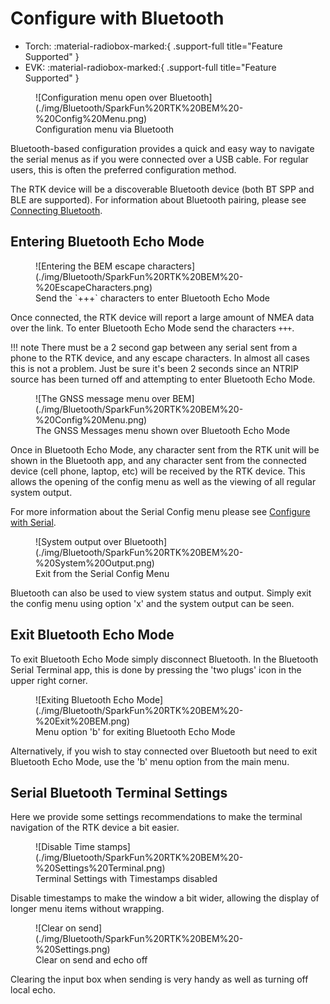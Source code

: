 # Configure with Bluetooth

<!--
Compatibility Icons
====================================================================================

:material-radiobox-marked:{ .support-full title="Feature Supported" }
:material-radiobox-indeterminate-variant:{ .support-partial title="Feature Partially Supported" }
:material-radiobox-blank:{ .support-none title="Feature Not Supported" }
-->

<div class="grid cards fill" markdown>

- Torch: :material-radiobox-marked:{ .support-full title="Feature Supported" }
- EVK: :material-radiobox-marked:{ .support-full title="Feature Supported" }

</div>

<figure markdown>
![Configuration menu open over Bluetooth](./img/Bluetooth/SparkFun%20RTK%20BEM%20-%20Config%20Menu.png)
<figcaption markdown>
Configuration menu via Bluetooth
</figcaption>
</figure>

Bluetooth-based configuration provides a quick and easy way to navigate the serial menus as if you were connected over a USB cable. For regular users, this is often the preferred configuration method.

The RTK device will be a discoverable Bluetooth device (both BT SPP and BLE are supported). For information about Bluetooth pairing, please see [Connecting Bluetooth](connecting_bluetooth.md).

## Entering Bluetooth Echo Mode

<figure markdown>
![Entering the BEM escape characters](./img/Bluetooth/SparkFun%20RTK%20BEM%20-%20EscapeCharacters.png)
<figcaption markdown>
Send the `+++` characters to enter Bluetooth Echo Mode
</figcaption>
</figure>

Once connected, the RTK device will report a large amount of NMEA data over the link. To enter Bluetooth Echo Mode send the characters `+++`.

!!! note
	There must be a 2 second gap between any serial sent from a phone to the RTK device, and any escape characters. In almost all cases this is not a problem. Just be sure it's been 2 seconds since an NTRIP source has been turned off and attempting to enter Bluetooth Echo Mode.

<figure markdown>
![The GNSS message menu over BEM](./img/Bluetooth/SparkFun%20RTK%20BEM%20-%20Config%20Menu.png)
<figcaption markdown>
The GNSS Messages menu shown over Bluetooth Echo Mode
</figcaption>
</figure>

Once in Bluetooth Echo Mode, any character sent from the RTK unit will be shown in the Bluetooth app, and any character sent from the connected device (cell phone, laptop, etc) will be received by the RTK device. This allows the opening of the config menu as well as the viewing of all regular system output.

For more information about the Serial Config menu please see [Configure with Serial](configure_with_serial.md).

<figure markdown>
![System output over Bluetooth](./img/Bluetooth/SparkFun%20RTK%20BEM%20-%20System%20Output.png)
<figcaption markdown>
Exit from the Serial Config Menu
</figcaption>
</figure>

Bluetooth can also be used to view system status and output. Simply exit the config menu using option 'x' and the system output can be seen.

## Exit Bluetooth Echo Mode

To exit Bluetooth Echo Mode simply disconnect Bluetooth. In the Bluetooth Serial Terminal app, this is done by pressing the 'two plugs' icon in the upper right corner.

<figure markdown>
![Exiting Bluetooth Echo Mode](./img/Bluetooth/SparkFun%20RTK%20BEM%20-%20Exit%20BEM.png)
<figcaption markdown>
Menu option 'b' for exiting Bluetooth Echo Mode
</figcaption>
</figure>

Alternatively, if you wish to stay connected over Bluetooth but need to exit Bluetooth Echo Mode, use the 'b' menu option from the main menu.

## Serial Bluetooth Terminal Settings

Here we provide some settings recommendations to make the terminal navigation of the RTK device a bit easier.

<figure markdown>
![Disable Time stamps](./img/Bluetooth/SparkFun%20RTK%20BEM%20-%20Settings%20Terminal.png)
<figcaption markdown>
Terminal Settings with Timestamps disabled
</figcaption>
</figure>

Disable timestamps to make the window a bit wider, allowing the display of longer menu items without wrapping.

<figure markdown>
![Clear on send](./img/Bluetooth/SparkFun%20RTK%20BEM%20-%20Settings.png)
<figcaption markdown>
Clear on send and echo off
</figcaption>
</figure>

Clearing the input box when sending is very handy as well as turning off local echo.
